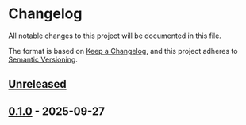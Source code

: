 # Changelog

All notable changes to this project will be documented in this file.

The format is based on [Keep a Changelog](https://keepachangelog.com/en/1.1.0/),
and this project adheres to [Semantic Versioning](https://semver.org/spec/v2.0.0.html).

## [Unreleased](https://github.com/JustinHuPrime/ws-queue-web/compare/v0.1.0...HEAD)

## [0.1.0](https://github.com/JustinHuPrime/ws-queue-web/releases/tag/v0.1.0) - 2025-09-27

